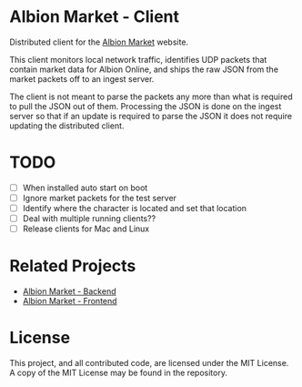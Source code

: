 # Albion Market - Client
Distributed client for the [Albion Market](https://albion-market.com/)
website.

This client monitors local network traffic, identifies UDP packets
that contain market data for Albion Online, and ships the raw JSON
from the market packets off to an ingest server.

The client is not meant to parse the packets any more than what is
required to pull the JSON out of them. Processing the JSON is done
on the ingest server so that if an update is required to parse the
JSON it does not require updating the distributed client.

# TODO
- [ ] When installed auto start on boot
- [ ] Ignore market packets for the test server
- [ ] Identify where the character is located and set that location
- [ ] Deal with multiple running clients??
- [ ] Release clients for Mac and Linux

# Related Projects
- [Albion Market - Backend](https://github.com/Regner/albionmarket-backend/)
- [Albion Market - Frontend](https://github.com/Regner/albionmarket-frontend/)

# License
This project, and all contributed code, are licensed under the MIT
License. A copy of the MIT License may be found in the repository.

